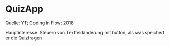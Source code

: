 # QuizApp
Quelle: YT; Coding in Flow; 2018

Hauptinteresse: Steuern von Textfeldänderung mit button, als was speichert er die Quizfragen
